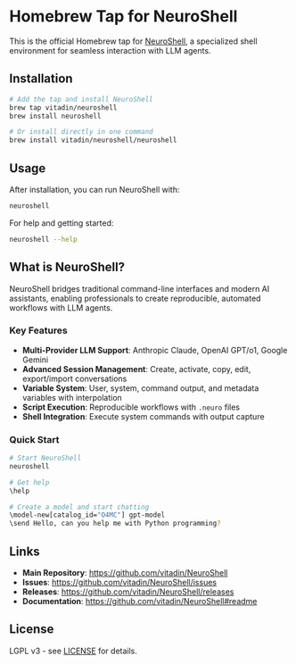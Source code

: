 # Homebrew Tap for NeuroShell

This is the official Homebrew tap for [NeuroShell](https://github.com/vitadin/NeuroShell), a specialized shell environment for seamless interaction with LLM agents.

## Installation

```bash
# Add the tap and install NeuroShell
brew tap vitadin/neuroshell
brew install neuroshell

# Or install directly in one command
brew install vitadin/neuroshell/neuroshell
```

## Usage

After installation, you can run NeuroShell with:

```bash
neuroshell
```

For help and getting started:

```bash
neuroshell --help
```

## What is NeuroShell?

NeuroShell bridges traditional command-line interfaces and modern AI assistants, enabling professionals to create reproducible, automated workflows with LLM agents.

### Key Features

- **Multi-Provider LLM Support**: Anthropic Claude, OpenAI GPT/o1, Google Gemini
- **Advanced Session Management**: Create, activate, copy, edit, export/import conversations  
- **Variable System**: User, system, command output, and metadata variables with interpolation
- **Script Execution**: Reproducible workflows with `.neuro` files
- **Shell Integration**: Execute system commands with output capture

### Quick Start

```bash
# Start NeuroShell
neuroshell

# Get help
\help

# Create a model and start chatting
\model-new[catalog_id="O4MC"] gpt-model
\send Hello, can you help me with Python programming?
```

## Links

- **Main Repository**: https://github.com/vitadin/NeuroShell
- **Issues**: https://github.com/vitadin/NeuroShell/issues
- **Releases**: https://github.com/vitadin/NeuroShell/releases
- **Documentation**: https://github.com/vitadin/NeuroShell#readme

## License

LGPL v3 - see [LICENSE](https://github.com/vitadin/NeuroShell/blob/main/LICENSE) for details.